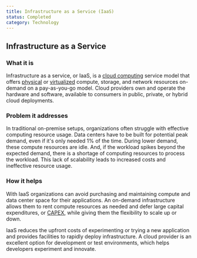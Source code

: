 ```yaml
---
title: Infrastructure as a Service (IaaS)
status: Completed
category: Technology
---
```


## Infrastructure as a Service

### What it is

Infrastructure as a service, or IaaS, is a [cloud computing](https://github.com/cncf/glossary/blob/main/definitions/cloud_computing.md) service model that offers [physical](https://github.com/cncf/glossary/blob/main/definitions/bare_metal_machine.md) or [virtualized](https://github.com/cncf/glossary/blob/main/definitions/virtualization.md) compute, storage, and network resources on-demand on a pay-as-you-go model. Cloud providers own and operate the hardware and software, available to consumers in public, private, or hybrid cloud deployments.

### Problem it addresses

In traditional on-premise setups, organizations often struggle with effective computing resource usage. Data centers have to be built for potential peak demand, even if it's only needed 1% of the time. During lower demand, these compute resources are idle. And, if the workload spikes beyond the expected demand, there is a shortage of computing resources to process the workload. This lack of scalability leads to increased costs and ineffective resource usage.

### How it helps

With IaaS organizations can avoid purchasing and maintaining compute and data center space for their applications. An on-demand infrastructure allows them to rent compute resources as needed and defer large capital expenditures, or [CAPEX](https://en.wikipedia.org/wiki/Capital_expenditure), while giving them the flexibility to scale up or down.

IaaS reduces the upfront costs of experimenting or trying a new application and provides facilities to rapidly deploy infrastructure. A cloud provider is an excellent option for development or test environments, which helps developers experiment and innovate.

